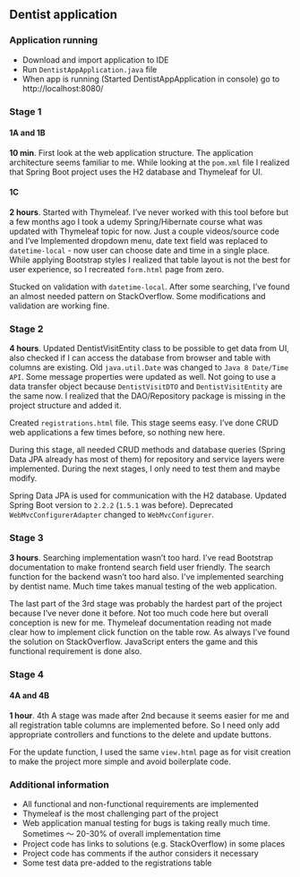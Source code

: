 ## Dentist application 

### Application running
* Download and import application to IDE
* Run `DentistAppApplication.java` file
* When app is running (Started DentistAppApplication in console) go to http://localhost:8080/

### Stage 1
#### 1A and 1B
**10 min**. First look at the web application structure. The application architecture seems familiar to me. While looking at the `pom.xml` file I realized that Spring Boot project uses the H2 database and Thymeleaf for UI.

#### 1C
**2 hours**. Started with Thymeleaf. I’ve never worked with this tool before but a few months ago I took a udemy Spring/Hibernate course what was updated with Thymeleaf topic for now. Just a couple videos/source code and I’ve Implemented dropdown menu, date text field was replaced to `datetime-local` - now user can choose date and time in a single place. While applying Bootstrap styles I realized that table layout is not the best for user experience, so I recreated `form.html` page from zero.

Stucked on validation with `datetime-local`. After some searching, I’ve found an almost needed pattern on StackOverflow. Some modifications and validation are working fine.

### Stage 2
**4 hours**. Updated DentistVisitEntity class to be possible to get data from UI, also checked if I can access the database from browser and table with columns are existing. Old `java.util.Date` was changed to `Java 8 Date/Time API`. Some message properties were updated as well. Not going to use a data transfer object because `DentistVisitDTO` and `DentistVisitEntity` are the same now. I realized that the DAO/Repository package is missing in the project structure and added it.

Created `registrations.html` file. This stage seems easy. I’ve done CRUD web applications a few times before, so nothing new here.

During this stage, all needed CRUD methods and database queries (Spring Data JPA already has most of them) for repository and service layers were implemented. During the next stages, I only need to test them and maybe modify.

Spring Data JPA is used for communication with the H2 database. Updated Spring Boot version to `2.2.2` (`1.5.1` was before). Deprecated `WebMvcConfigurerAdapter` changed to `WebMvcConfigurer`.
### Stage 3
**3 hours**. Searching implementation wasn’t too hard. I’ve read Bootstrap documentation to make frontend search field user friendly. The search function for the backend wasn’t too hard also. I've implemented searching by dentist name. Much time takes manual testing of the web application.

The last part of the 3rd stage was probably the hardest part of the project because I’ve never done it before. Not too much code here but overall conception is new for me. Thymeleaf documentation reading not made clear how to implement click function on the table row. As always I’ve found the solution on StackOverflow. JavaScript enters the game and this functional requirement is done also.

### Stage 4
#### 4A and 4B
**1 hour**. 4th A stage was made after 2nd because it seems easier for me and all registration table columns are implemented before. So I need only add appropriate controllers and functions to the delete and update buttons.

For the update function, I used the same `view.html` page as for visit creation to make the project more simple and avoid boilerplate code.

### Additional information
* All functional and non-functional requirements are implemented
* Thymeleaf is the most challenging part of the project
* Web application manual testing for bugs is taking really much time. Sometimes 〜 20-30% of overall implementation time
* Project code has links to solutions (e.g. StackOverflow) in some places
* Project code has comments if the author considers it necessary
* Some test data pre-added to the registrations table 
